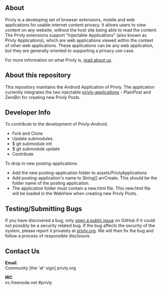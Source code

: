 ## About ##

Privly is a developing set of browser extensions, mobile and web applications for usable internet content privacy. It allows users to view content on any website, without the host site being able to read the content. The Privly extensions support "Injectable Applications" (also known as Privly Applications), which are web applications viewed within the context of other web applications. These applications can be any web application, but they are generally oriented to supporting a privacy use case.

For more information on what Privly is, [read about us](https://priv.ly/pages/about).

## About this repository ##

This repository maintains the Android Application of Privly. The application currently integrates the two injectable [privly-applications](https://github.com/privly/privly-applications/) - PlainPost and ZeroBin for creating new Privly Posts. 

## Developer Info ##
To contribute to the development of Privly-Android. 

* Fork and Clone 
* Update submodules. 
 * $ git submodule init
 * $ git submodule update
* Contribute

To drop in new posting-applications

* Add the new posting-application folder to assets/PrivlyApplications
* Add posting-application's name to String[] arrCreate. This should be the folder name of the posting application. 
* The application folder must contain a new.html file. This new.html file will be loaded in the WebView when creating new Privly Posts. 


## Testing/Submitting Bugs ##

If you have discovered a bug, only [open a public issue](https://github.com/privly/privly-android/issues) on GitHub if it could not possibly be a security related bug. If the bug affects the security of the system, please report it privately at [privly.org](http://www.privly.org/content/bug-report). We will then fix the bug and follow a process of responsible disclosure.

## Contact Us ##

**Email**:  
Community [the 'at' sign] privly.org  

**IRC**:  
irc.freenode.net #privly

